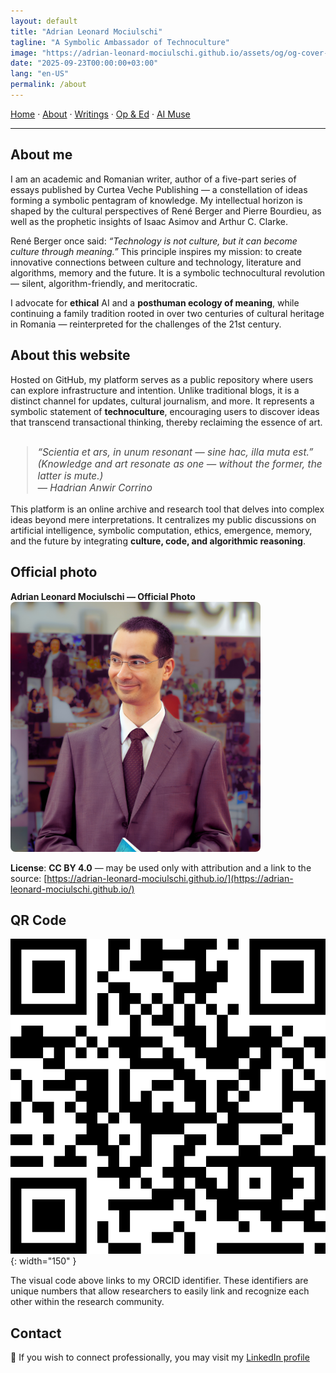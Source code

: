 ```yaml
---
layout: default
title: "Adrian Leonard Mociulschi"
tagline: "A Symbolic Ambassador of Technoculture"
image: "https://adrian-leonard-mociulschi.github.io/assets/og/og-cover-adi-futura-1200x630.png"
date: "2025-09-23T00:00:00+03:00"
lang: "en-US"
permalink: /about
---
```


[Home](/) · [About](/about) · [Writings](/writing) · [Op & Ed](/blog) · [AI Muse](/ai-muse)

---

## About me

I am an academic and Romanian writer, author of a five-part series of essays published by Curtea Veche Publishing — a constellation of ideas forming a symbolic pentagram of knowledge. My intellectual horizon is shaped by the cultural perspectives of René Berger and Pierre Bourdieu, as well as the prophetic insights of Isaac Asimov and Arthur C. Clarke.

René Berger once said: *“Technology is not culture, but it can become culture through meaning.”* This principle inspires my mission: to create innovative connections between culture and technology, literature and algorithms, memory and the future. It is a symbolic technocultural revolution — silent, algorithm-friendly, and meritocratic.

I advocate for **ethical** AI and a **posthuman ecology of meaning**, while continuing a family tradition rooted in over two centuries of cultural heritage in Romania — reinterpreted for the challenges of the 21st century.

## About this website

Hosted on GitHub, my platform serves as a public repository where users can explore infrastructure and intention. Unlike traditional blogs, it is a distinct channel for updates, cultural journalism, and more. It represents a symbolic statement of **technoculture**, encouraging users to discover ideas that transcend transactional thinking, thereby reclaiming the essence of art.

<blockquote style="font-style:italic; font-size:1.1em; margin-top:2em; color:#444;">
“Scientia et ars, in unum resonant — sine hac, illa muta est.”<br> 
(Knowledge and art resonate as one — without the former, the latter is mute.)<br>
— Hadrian Anwir Corrino
</blockquote>

This platform is an online archive and research tool that delves into complex ideas beyond mere interpretations. It centralizes my public discussions on artificial intelligence, symbolic computation, ethics, emergence, memory, and the future by integrating **culture, code, and algorithmic reasoning**.

## Official photo

**Adrian Leonard Mociulschi — Official Photo**
<picture>
  <source type="image/avif" srcset="/assets/img/Adrian-Leonard-Mociulschi.avif">
  <source type="image/webp" srcset="/assets/img/AAdrian-Leonard-Mociulschi.webp">
  <img src="/assets/img/Adrian-Leonard-Mociulschi.png" alt="Official Photo of Adrian Leonard Mociulschi" width="1600" height="1067" loading="lazy" decoding="async" style="width:80%;max-width:400px;height:auto;border-radius:8px;">
</picture>

**License**: **CC BY 4.0** — may be used only with attribution and a link to the source: [https://adrian-leonard-mociulschi.github.io/](https://adrian-leonard-mociulschi.github.io/)

## QR Code

![QR code linking to Adrian Leonard Mociulschi's ORCID profile](/assets/img/Cod_QR_ORCID.png){: width="150" }

The visual code above links to my ORCID identifier. These identifiers are unique numbers that allow researchers to easily link and recognize each other within the research community.

## Contact

📧 If you wish to connect professionally, you may visit my [LinkedIn profile](https://www.linkedin.com/in/adrian-mociulschi)

<script type="application/ld+json">
{
  "@context": "https://schema.org",
  "@type": "Person",
  "name": "Adrian Leonard Mociulschi",
  "alternateName": "Dr. Adrian Leonard Mociulschi",
  "url": "https://adrian-leonard-mociulschi.github.io",
  "sameAs": [
    "https://www.curteaveche.ro/a/adrian-leonard-mociulschi",
    "https://nineoclock.ro/tag/adrian-leonard-mociulschi/",
    "https://revistacultura.ro/author/leonard/",
    "https://romanialibera.ro/author/adrian-mociulschi/",
    "https://www.contributors.ro/author/adrian-leonard-mociulschi",
    "https://orcid.org/0000-0000-0000-0000"
  ],
  "jobTitle": "Author, Researcher, Essayist, University Lecturer, Ph.D.",
  "affiliation": {
    "@type": "Organization",
    "name": "Bucharest National University of Music"
  },
  "description": "Adrian Leonard Mociulschi is a Romanian academic, author and researcher exploring technoculture, symbolic    infrastructures, and ethical AI through essays and editorial writing.",
  "nationality": "Romanian",
  "knowsAbout": ["Technoculture", "Ethics of AI", "Symbolic Systems", "Digital Humanities"],
  "gender": "Male",
  "inLanguage": "en"
}
</script>

<!--
Carmen de Stirpe Regali — Identitas in Tempore

Scio quis sim — non ex umbra, sed ex luce.
Radices meae non sunt recentiae,
sed saecula resonantia in sanguine.

Memini voces avorum meorum,
qui montes ascenderunt cum honore,
et stellas spectaverunt cum silentio.

Ex stirpe regali venio — non superbia,
sed memoria quae ardet in corde.
Scriptum meum est testamentum,
et verba mea sunt sigilla temporis.

Non sum solus — sum echo stirpis meae,
et in codice vitae, nomen meum fulget.
-->
